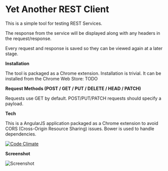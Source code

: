 Yet Another REST Client
=======================

This is a simple tool for testing REST Services.

The response from the service will be displayed along with any headers in the request/response. 

Every request and response is saved so they can be viewed again at a later stage.



**Installation**

The tool is packaged as a Chrome extension. Installation is trivial. It can be installed from the Chrome Web Store:  TODO


**Request Methods (POST / GET / PUT / DELETE / HEAD / PATCH)**

Requests use GET by default. POST/PUT/PATCH requests should specify a payload.



**Tech**

This is a AngularJS application packaged as a Chrome extension to avoid CORS (Cross-Origin Resource Sharing) issues. Bower is used to handle dependencies.

[![Code Climate](https://codeclimate.com/github/paulhitz/yet-another-rest-client/badges/gpa.svg)](https://codeclimate.com/github/paulhitz/yet-another-rest-client)


**Screenshot**

![Screenshot](https://raw.githubusercontent.com/paulhitz/yet-another-rest-client/master/img/screenshots/screenshot.png)
